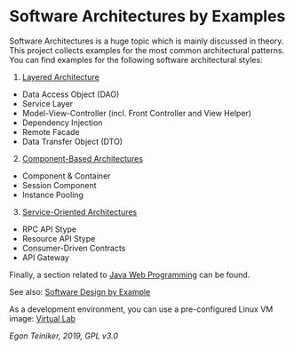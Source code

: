 # Software Architectures by Examples
Software Architectures is a huge topic which is mainly discussed in theory. 
This project collects examples for the most common architectural patterns. 
You can find examples for the following software architectural styles:

1. [Layered Architecture](https://github.com/teiniker/teiniker-lectures-softwarearchitectures/tree/master/layered)
  * Data Access Object (DAO)
  * Service Layer
  * Model-View-Controller (incl. Front Controller and View Helper)
  * Dependency Injection
  * Remote Facade
  * Data Transfer Object (DTO)
  
2. [Component-Based Architectures](https://github.com/teiniker/teiniker-lectures-softwarearchitectures/tree/master/component-based) 
  * Component & Container
  * Session Component
  * Instance Pooling 

3. [Service-Oriented Architectures](https://github.com/teiniker/teiniker-lectures-softwarearchitectures/tree/master/services)
  * RPC API Stype
  * Resource API Stype
  * Consumer-Driven Contracts
  * API Gateway

Finally, a section related to [Java Web Programming](https://github.com/teiniker/teiniker-lectures-softwarearchitectures/tree/master/web-applications)
can be found. 

See also: 
[Software Design by Example](https://github.com/teiniker/teiniker-lectures-softwaredesign) 

As a development environment, you can use a pre-configured Linux VM image:
[Virtual Lab](https://drive.google.com/drive/folders/1AzsF4Mvh1HJ8k6OW5W5hQ5CF0HdqA51l)

*Egon Teiniker, 2019, GPL v3.0*
